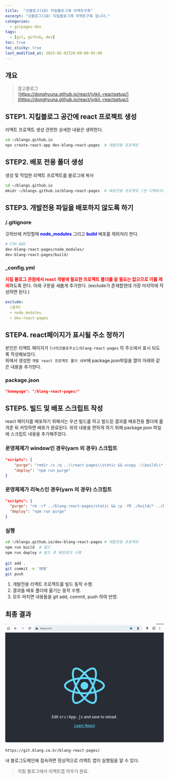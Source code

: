 ```yaml
---
title:  "깃블로그(18) 지킬블로그에 리액트구축"
excerpt: "깃블로그(18) 지킬블로그에 리액트구축 입니다."
categories:
  - gitpages-dev
tags:
  - [git, github, dev]
toc: true
toc_sticky: true
last_modified_at: 2023-05-02T20:00:00-05:00
---
```


## 개요
> 참고블로그  
> [https://donghyuna.github.io/react/jyikil,-reactsetup/](https://donghyuna.github.io/react/jyikil,-reactsetup/)
  
  
  
## STEP1. 지킬블로그 공간에 react 프로젝트 생성
리액트 프로젝트 생성 관련한 상세한 내용은 생략한다.

```bash
cd ~/blangs.github.io 
npx create-react-app dev-blang-react-pages  # 개발전용 프로젝트

```

## STEP2. 배포 전용 폴더 생성
생성 및 작업한 리액트 프로젝트를 블로그에 복사

```bash
cd ~/blangs.github.io 
mkidr ~/blangs.github.io/blang-react-pages  # 배포전용 프로젝트 (빈 디렉토리)

```

## STEP3. 개발전용 파일을 배포하지 않도록 하기
### /.gitignore
깃허브에 커밋할때 <span style="color:blue"><b>node_modules</b></span> 그리고 <span style="color:blue"><b>build</b></span> 배포를 제외처리 한다.

```bash
# CTH ADD
dev-blang-react-pages/node_modules/
dev-blang-react-pages/build/

```

### _config.yml
<span style="color:red"><b>지킬 블로그 관점에서 react 개발에 필요한 프로젝트 폴더를 알 필요는 없으므로 이를 제외</b></span>하도록 한다. 아래 구문을 새롭게 추가한다. (exclude가 존재할텐데 가장 마지막에 작성하면 된다.)

```yml
exclude:
  (중략)
  - node_modules
  - dev-react-pages

```

## STEP4. react페이지가 표시될 주소 정하기
본인은 리액트 페이지가 `[나의깃블로주소]/blang-react-pages` 의 주소에서 표시 되도록 작성해보았다.  
위에서 생성한 `개발 react 프로젝트 폴더 내부`에 package.json파일을 열어 아래와 같은 내용을 추가한다.

### package.json
```json
"homepage": "/blang-react-pages/"

```

## STEP5. 빌드 및 배포 스크립트 작성
react 페이지를 배포하기 위해서는 우선 빌드를 하고 빌드된 결과를 배포전용 폴더에 옮겨준 뒤 커밋하면 배포가 완료된다. 위의 내용을 편하게 하기 위해 package.json 파일에 스크립트 내용을 추가해주었다.

### 운영체제가 window인 경우(yarn 의 경우) 스크립트
```json
"scripts": {
    "purge": "rmdir /s /q ..\\react-pages\\static && xcopy .\\build\\* ..\\react-pages\\ /E /y",
    "deploy": "npm run purge"
}

```

### 운영체제가 리눅스인 경우(yarn 의 경우) 스크립트
```json
"scripts": {
  "purge": "rm -rf ../blang-react-pages/static && cp -fR ./build/* ../blang-react-pages/",
  "deploy": "npm run purge"
}

```

### 실행
```bash
cd ~/blangs.github.io/dev-blang-react-pages # 개발전용 프로젝트
npm run build  # 빌드
npm run deploy # 빌드 후 배포로직 수행

git add . 
git commit -m '헤헤'
git push

```

1. 개발전용 리액트 프로젝트를 빌드 동작 수행.
2. 결과를 배포 폴더에 옮기는 동작 수행.
3. 모두 마치면 내용들을 git add, commit, push 하여 반영.


## 최종 결과
![사진1](/assets/images/WebProgramming/React/react-intro.jpg) 
```
https://git.blang.co.kr/blang-react-pages/

```

내 블로그도메인에 접속하면 정상적으로 리액트 앱이 실행됨을 알 수 있다.

> 지킬 블로그에서 리액트앱 띄우기 완료.